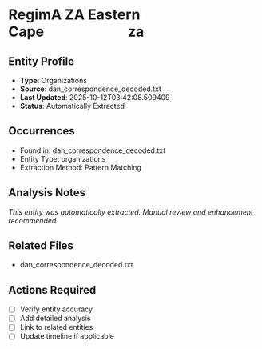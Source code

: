 # RegimA ZA Eastern Cape            za

## Entity Profile
- **Type**: Organizations
- **Source**: dan_correspondence_decoded.txt
- **Last Updated**: 2025-10-12T03:42:08.509409
- **Status**: Automatically Extracted

## Occurrences
- Found in: dan_correspondence_decoded.txt
- Entity Type: organizations
- Extraction Method: Pattern Matching

## Analysis Notes
*This entity was automatically extracted. Manual review and enhancement recommended.*

## Related Files
- dan_correspondence_decoded.txt

## Actions Required
- [ ] Verify entity accuracy
- [ ] Add detailed analysis
- [ ] Link to related entities
- [ ] Update timeline if applicable
